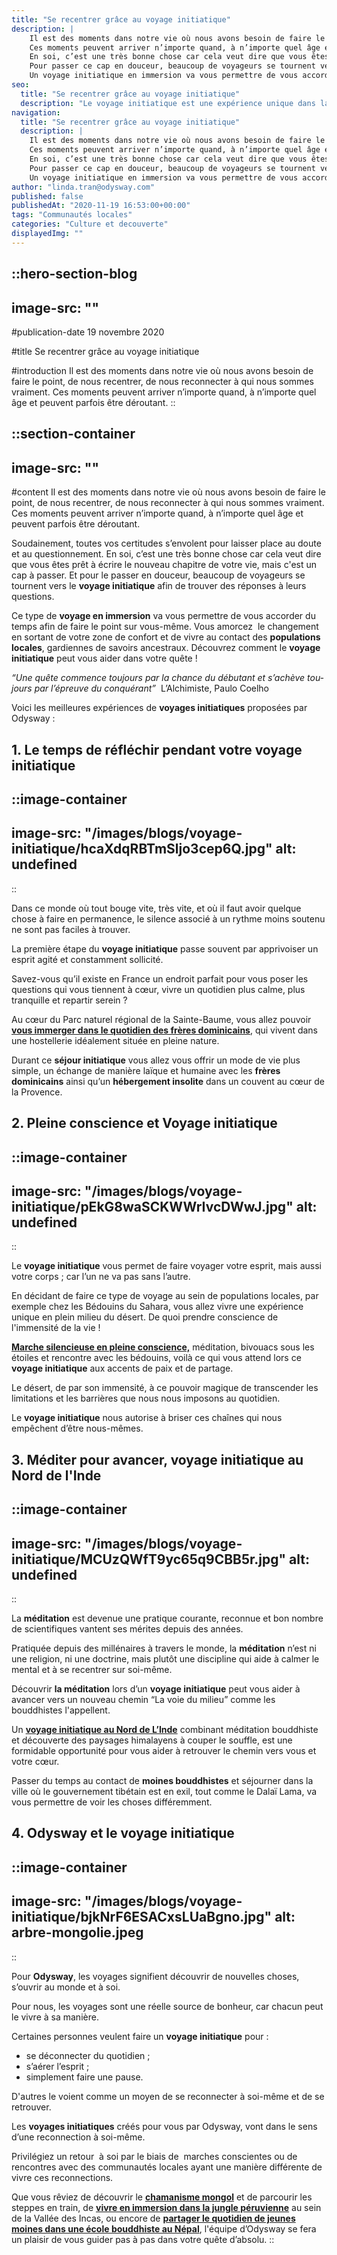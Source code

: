 ```yaml
---
title: "Se recentrer grâce au voyage initiatique"
description: |
    Il est des moments dans notre vie où nous avons besoin de faire le point, de nous recentrer, de nous reconnecter à qui nous sommes vraiment.
    Ces moments peuvent arriver n’importe quand, à n’importe quel âge et peuvent parfois être déroutant car soudainement, toutes vos certitudes s’envolent pour laisser place au doute et au questionnement.
    En soi, c’est une très bonne chose car cela veut dire que vous êtes prêt à écrire le nouveau chapitre de votre vie mais c’est un cap à passer.
    Pour passer ce cap en douceur, beaucoup de voyageurs se tournent vers le voyage initiatique afin de trouver des réponses à leurs questions.
    Un voyage initiatique en immersion va vous permettre de vous accorder du temps, de faire le point, d’amorcer le changement en sortant de votre zone de confort et de vivre au contact des populations locales, gardiennes de savoirs ancestraux. Découvrez comment le voyage initiatique peut vous aider dans votre quête !
seo:
  title: "Se recentrer grâce au voyage initiatique"
  description: "Le voyage initiatique est une expérience unique dans la vie de chacun. Un moment magique qui nous permet de faire le point et de se recentrer sur notre essentiel."
navigation:
  title: "Se recentrer grâce au voyage initiatique"
  description: |
    Il est des moments dans notre vie où nous avons besoin de faire le point, de nous recentrer, de nous reconnecter à qui nous sommes vraiment.
    Ces moments peuvent arriver n’importe quand, à n’importe quel âge et peuvent parfois être déroutant car soudainement, toutes vos certitudes s’envolent pour laisser place au doute et au questionnement.
    En soi, c’est une très bonne chose car cela veut dire que vous êtes prêt à écrire le nouveau chapitre de votre vie mais c’est un cap à passer.
    Pour passer ce cap en douceur, beaucoup de voyageurs se tournent vers le voyage initiatique afin de trouver des réponses à leurs questions.
    Un voyage initiatique en immersion va vous permettre de vous accorder du temps, de faire le point, d’amorcer le changement en sortant de votre zone de confort et de vivre au contact des populations locales, gardiennes de savoirs ancestraux. Découvrez comment le voyage initiatique peut vous aider dans votre quête !
author: "linda.tran@odysway.com"
published: false
publishedAt: "2020-11-19 16:53:00+00:00"
tags: "Communautés locales"
categories: "Culture et decouverte"
displayedImg: ""
---
```


::hero-section-blog
---
image-src: ""
---
#publication-date
19 novembre 2020

#title
Se recentrer grâce au voyage initiatique

#introduction
Il est des moments dans notre vie où nous avons besoin de faire le point, de nous recentrer, de nous reconnecter à qui nous sommes vraiment. Ces moments peuvent arriver n’importe quand, à n’importe quel âge et peuvent parfois être déroutant.
::

::section-container
---
image-src: ""
---
#content
Il est des moments dans notre vie où nous avons besoin de faire le point, de nous recentrer, de nous reconnecter à qui nous sommes vraiment. Ces moments peuvent arriver n’importe quand, à n’importe quel âge et peuvent parfois être déroutant.

Soudainement, toutes vos certitudes s’envolent pour laisser place au doute et au questionnement. En soi, c’est une très bonne chose car cela veut dire que vous êtes prêt à écrire le nouveau chapitre de votre vie, mais c'est un cap à passer. Et pour le passer en douceur, beaucoup de voyageurs se tournent vers le **voyage initiatique** afin de trouver des réponses à leurs questions.

Ce type de **voyage en immersion** va vous permettre de vous accorder du temps afin de faire le point sur vous-même. Vous amorcez  le changement en sortant de votre zone de confort et de vivre au contact des **populations locales**, gardiennes de savoirs ancestraux. Découvrez comment le **voyage initiatique** peut vous aider dans votre quête !

_“Une quête com­mence tou­jours par la chance du dé­bu­tant et s’achève tou­jours par l’épreuve du conqué­rant”_  L’Alchimiste, Paulo Coelho

Voici les meilleures expériences de **voyages initiatiques** proposées par Odysway :

## **1\. Le temps de réfléchir pendant votre voyage initiatique**

::image-container
---
image-src: "/images/blogs/voyage-initiatique/hcaXdqRBTmSljo3cep6Q.jpg"
alt: undefined
---
::

Dans ce monde où tout bouge vite, très vite, et où il faut avoir quelque chose à faire en permanence, le silence associé à un rythme moins soutenu ne sont pas faciles à trouver.

La première étape du **voyage initiatique** passe souvent par apprivoiser un esprit agité et constamment sollicité.

Savez-vous qu’il existe en France un endroit parfait pour vous poser les questions qui vous tiennent à cœur, vivre un quotidien plus calme, plus tranquille et repartir serein ?

Au cœur du Parc naturel régional de la Sainte-Baume, vous allez pouvoir [**vous immerger dans le quotidien des frères dominicains**](https://odysway.com/voyages/voyage-provence-monastique?utm_source=SEO&utm_medium=BlogPost&utm_campaign=voyageinitiatique), qui vivent dans une hostellerie idéalement située en pleine nature.

Durant ce **séjour initiatique** vous allez vous offrir un mode de vie plus simple, un échange de manière laïque et humaine avec les **frères dominicains** ainsi qu’un **hébergement insolite** dans un couvent au cœur de la Provence.

## 2\. Pleine conscience et Voyage initiatique

::image-container
---
image-src: "/images/blogs/voyage-initiatique/pEkG8waSCKWWrIvcDWwJ.jpg"
alt: undefined
---
::

Le **voyage initiatique** vous permet de faire voyager votre esprit, mais aussi votre corps ; car l’un ne va pas sans l’autre.

En décidant de faire ce type de voyage au sein de populations locales, par exemple chez les Bédouins du Sahara, vous allez vivre une expérience unique en plein milieu du désert. De quoi prendre conscience de l'immensité de la vie ! 

[**Marche silencieuse en pleine conscience,**](https://odysway.com/voyages/marche-silencieuse-sahara?utm_source=SEO&utm_medium=BlogPost&utm_campaign=voyageinitiatique) méditation, bivouacs sous les étoiles et rencontre avec les bédouins, voilà ce qui vous attend lors ce **voyage initiatique** aux accents de paix et de partage.

Le désert, de par son immensité, à ce pouvoir magique de transcender les limitations et les barrières que nous nous imposons au quotidien.

Le **voyage initiatique** nous autorise à briser ces chaînes qui nous empêchent d’être nous-mêmes.

## 3\. Méditer pour avancer, voyage initiatique au Nord de l'Inde

::image-container
---
image-src: "/images/blogs/voyage-initiatique/MCUzQWfT9yc65q9CBB5r.jpg"
alt: undefined
---
::

La **méditation** est devenue une pratique courante, reconnue et bon nombre de scientifiques vantent ses mérites depuis des années.

Pratiquée depuis des millénaires à travers le monde, la **méditation** n’est ni une religion, ni une doctrine, mais plutôt une discipline qui aide à calmer le mental et à se recentrer sur soi-même. 

Découvrir **la méditation** lors d’un **voyage initiatique** peut vous aider à avancer vers un nouveau chemin “La voie du milieu” comme les bouddhistes l'appellent.

Un [**voyage initiatique au Nord de L’Inde**](https://odysway.com/voyages/retraite-meditation-inde?utm_source=SEO&utm_medium=BlogPost&utm_campaign=voyageinitiatique) combinant méditation bouddhiste et découverte des paysages himalayens à couper le souffle, est une formidable opportunité pour vous aider à retrouver le chemin vers vous et votre cœur.

Passer du temps au contact de **moines bouddhistes** et séjourner dans la ville où le gouvernement tibétain est en exil, tout comme le Dalaï Lama, va vous permettre de voir les choses différemment. 

## 4\. Odysway et le voyage initiatique

::image-container
---
image-src: "/images/blogs/voyage-initiatique/bjkNrF6ESACxsLUaBgno.jpg"
alt: arbre-mongolie.jpeg
---
::

Pour **Odysway**, les voyages signifient découvrir de nouvelles choses, s’ouvrir au monde et à soi.

Pour nous, les voyages sont une réelle source de bonheur, car chacun peut le vivre à sa manière.

Certaines personnes veulent faire un **voyage initiatique** pour :

*   se déconnecter du quotidien ;
*   s’aérer l’esprit ;
*   simplement faire une pause.

D'autres le voient comme un moyen de se reconnecter à soi-même et de se retrouver.

Les **voyages initiatiques** créés pour vous par Odysway, vont dans le sens d’une reconnection à soi-même.

Privilégiez un retour  à soi par le biais de  marches conscientes ou de rencontres avec des communautés locales ayant une manière différente de vivre ces reconnections.

Que vous rêviez de découvrir le [**chamanisme mongol**](https://odysway.com/voyages/voyage-chamane-mongolie?utm_source=SEO&utm_medium=BlogPost&utm_campaign=voyageinitiatique) et de parcourir les steppes en train, de [**vivre en immersion dans la jungle péruvienne**](https://odysway.com/voyages/voyage-chamanique-perou?utm_source=SEO&utm_medium=BlogPost&utm_campaign=voyageinitiatique) au sein de la Vallée des Incas, ou encore de [**partager le quotidien de jeunes moines dans une école bouddhiste au Népal**](https://odysway.com/voyages/immersion-ecole-bouddhiste-nepal?utm_source=SEO&utm_medium=BlogPost&utm_campaign=voyageinitiatique), l'équipe d’Odysway se fera un plaisir de vous guider pas à pas dans votre quête d’absolu.
::
